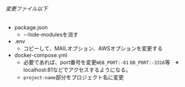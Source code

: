 ###### 変更ファイル以下
- package.json
    - --hide-modulesを消す
- .env
    - コピーして、MAILオプション、AWSオプションを変更する
- docker-compose.yml
    - 必要であれば、port番号を変更`WEB_PORT:-81` `DB_PORT:-3316`等　※　localhost:81などでアクセスするようになる。
    - `project-name`部分をプロジェクト名に変更
